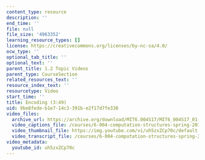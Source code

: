 ```yaml
---
content_type: resource
description: ''
end_time: ''
file: null
file_size: '4963352'
learning_resource_types: []
license: https://creativecommons.org/licenses/by-nc-sa/4.0/
ocw_type: ''
optional_tab_title: ''
optional_text: ''
parent_title: 1.2 Topic Videos
parent_type: CourseSection
related_resources_text: ''
resource_index_text: ''
resourcetype: Video
start_time: ''
title: Encoding (3:49)
uid: 9be8fede-b1e7-14c3-391b-e2f17d7fe330
video_files:
  archive_url: https://archive.org/download/MIT6.004S17/MIT6_004S17_01-02-04_300k.mp4
  video_captions_file: /courses/6-004-computation-structures-spring-2017/291358f4f6035147aadc8e0d98fa3f2f_uh5zxZCp70c.vtt
  video_thumbnail_file: https://img.youtube.com/vi/uh5zxZCp70c/default.jpg
  video_transcript_file: /courses/6-004-computation-structures-spring-2017/99f40be327a59783b42b9b2c2d0641ec_uh5zxZCp70c.pdf
video_metadata:
  youtube_id: uh5zxZCp70c
---
```

